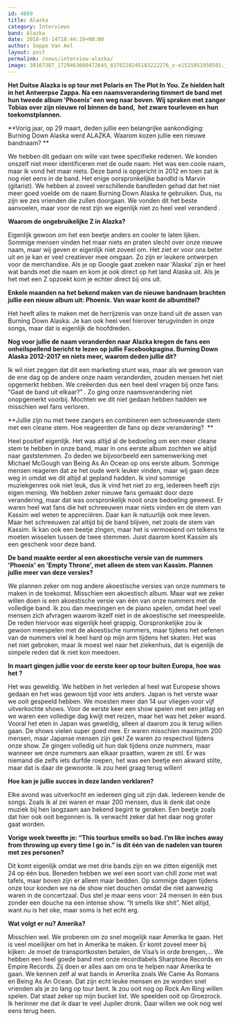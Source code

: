 ```yaml
---
id: 4869
title: Alazka
category: Interviews
band: Alazka
date: 2018-05-14T18:44:19+00:00
author: Seppe Van Ael
layout: post
permalink: /news/interview-alazka/
image: 30167387_1729463600472645_8376228245183222276_o-e1525951950501.jpg
---
```

**Het Duitse Alazka is op tour met Polaris en The Plot In You. Ze hielden halt in het Antwerpse Zappa. Na een naamsverandering timmert de band met hun tweede album 'Phoenix' een weg naar boven. Wij spraken met zanger Tobias over zijn nieuwe rol binnen de band,  het zware tourleven en hun toekomstplannen.**

**Vorig jaar, op 29 maart, deden jullie een belangrijke aankondiging: Burning Down Alaska werd ALAZKA. Waarom kozen jullie een nieuwe bandnaam? ** 

We hebben dit gedaan om wille van twee specifieke redenen. We konden onszelf niet meer identificeren met de oude naam. Het was een coole naam, maar ik vond het maar niets. Deze band is opgericht in 2012 en toen zat ik nog niet eens in de band. Het enige oorspronkelijke bandlid is Marvin (gitarist). We hebben al zoveel verschillende bandleden gehad dat het niet meer goed voelde om de naam Burning Down Alaska te gebruiken. Dus, nu zijn we zes vrienden die zullen doorgaan. We vonden dit het beste aanvoelen, maar voor de rest zijn we eigenlijk niet zo heel veel veranderd .

**Waarom de ongebruikelijke Z in Alazka?** 

Eigenlijk gewoon om het een beetje anders en cooler te laten lijken. Sommige mensen vinden het maar niets en praten slecht over onze nieuwe naam, maar wij geven er eigenlijk niet zoveel om. Het ziet er voor ons beter uit en je kan er veel creatiever mee omgaan. Zo zijn er leukere ontwerpen voor de merchandise. Als je op Google gaat zoeken naar ‘Alaska’ zijn er heel wat bands met die naam en kom je ook direct op het land Alaska uit. Als je het met een Z opzoekt kom je echter direct bij ons uit.

**Enkele maanden na het bekend maken van de nieuwe bandnaam brachten jullie een nieuw album uit: Phoenix. Van waar komt de albumtitel?** 

Het heeft alles te maken met de herrijzenis van onze band uit de assen van Burning Down Alaska. Je kan ook heel veel hierover terugvinden in onze songs, maar dat is eigenlijk de hoofdreden.

**Nog voor jullie de naam veranderden naar Alazka kregen de fans een onheilspellend bericht te lezen op jullie Facebookpagina. Burning Down Alaska 2012-2017 en niets meer, waarom deden jullie dit?** 

Ik wil niet zeggen dat dit een marketing stunt was, maar als we gewoon van de ene dag op de andere onze naam veranderden, zouden mensen het niet opgemerkt hebben. We creëerden dus een heel deel vragen bij onze fans: “Gaat de band uit elkaar?” . Zo ging onze naamsverandering niet onopgemerkt voorbij. Mochten we dit niet gedaan hebben hadden we misschien wel fans verloren.

**Jullie zijn nu met twee zangers en combineren een schreeuwende stem met een cleane stem. Hoe reageerden de fans op deze verandering?  **

Heel positief eigenlijk. Het was altijd al de bedoeling om een meer cleane stem te hebben in onze band, maar in ons eerste album zochten we altijd naar gaststemmen. Zo deden we bijvoorbeeld een samenwerking met Michael McGough van Being As An Ocean op ons eerste album. Sommige mensen reageren dat ze het oude werk leuker vinden, maar wij gaan deze weg in omdat we dit altijd al gepland hadden. Ik vind sommige muziekgenres ook niet leuk, dus ik vind het niet zo erg, iedereen heeft zijn eigen mening. We hebben zeker nieuwe fans gemaakt door deze verandering, maar dat was oorspronkelijk nooit onze bedoeling geweest. Er waren heel wat fans die het schreeuwen maar niets vinden en de stem van Kassim wel weten te appreciëren. Daar kan ik natuurlijk ook mee leven. Maar het schreeuwen zal altijd bij de band blijven, net zoals de stem van Kassim. Ik kan ook een beetje zingen, maar het is vermoeiend om telkens te moeten wisselen tussen de twee stemmen. Juist daarom komt Kassim als een geschenk voor deze band.

**De band maakte eerder al een akoestische versie van de nummers 'Phoenix' en 'Empty Throne', met alleen de stem van Kassim. Plannen jullie meer van deze versies?** 

We plannen zeker om nog andere akoestische versies van onze nummers te maken in de toekomst. Misschien een akoestisch album. Maar wat we zeker willen doen is een akoestische versie van één van onze nummers met de volledige band. Ik zou dan meezingen en de piano spelen, omdat heel veel mensen zich afvragen waarom ikzelf niet in de akoestische set meespeelde. De reden hiervoor was eigenlijk heel grappig. Oorspronkelijke zou ik gewoon meespelen met de akoestische nummers, maar tijdens het oefenen van de nummers viel ik heel hard op mijn arm tijdens het skaten. Het was net niet gebroken, maar ik moest wel naar het ziekenhuis, dat is eigenlijk de simpele reden dat ik niet kon meedoen.

**In maart gingen jullie voor de eerste keer op tour buiten Europa, hoe was het ?** 

Het was geweldig. We hebben in het verleden al heel wat Europese shows gedaan en het was gewoon tijd voor iets anders. Japan is het verste waar we ooit gespeeld hebben. We moesten meer dan 14 uur vliegen voor vijf uitverkochte shows. Voor de eerste keer een show spelen met een jetlag en we waren een volledige dag kwijt met reizen, maar het was het zeker waard. Vooral het eten in Japan was geweldig, alleen al daarom zou ik terug willen gaan. De shows vielen super goed mee. Er waren misschien maximum 200 mensen, maar Japanse mensen zijn gek! Ze waren zo respectvol tijdens onze show. Ze gingen volledig uit hun dak tijdens onze nummers, maar wanneer we onze nummers aan elkaar praatten, waren ze stil. Er was niemand die zelfs iets durfde roepen, het was een beetje een akward stilte, maar dat is daar de gewoonte. Ik zou heel graag terug willen!

**Hoe kan je jullie succes in deze landen verklaren?**

Elke avond was uitverkocht en iedereen ging uit zijn dak. Iedereen kende de songs. Zoals ik al zei waren er maar 200 mensen, dus ik denk dat onze muziek bij hen langzaam aan bekend begint te geraken. Een beetje zoals dat hier ook ooit begonnen is. Ik verwacht zeker dat het daar nog groter gaat worden.

**Vorige week tweette je: &#8220;This tourbus smells so bad. I’m like inches away from throwing up every time I go in.&#8221; is dit één van de nadelen van touren met zes personen?** 

Dit komt eigenlijk omdat we met drie bands zijn en we zitten eigenlijk met 24 op één bus. Beneden hebben we wel een soort van chill zone met wat tafels, maar boven zijn er alleen maar bedden. Op sommige dagen tijdens onze tour konden we na de show niet douchen omdat die niet aanwezig waren in de concertzaal. Dus stel je maar eens voor: 24 mensen in één bus zonder een douche na een intense show. &#8220;It smells like shit&#8221;. Niet altijd, want nu is het oke, maar soms is het echt erg.

**Wat volgt er nu? Amerika?** 

Misschien wel. We proberen om zo snel mogelijk naar Amerika te gaan. Het is veel moeilijker om het in Amerika te maken. Er komt zoveel meer bij kijken: Je moet de transportkosten betalen, de Visa’s in orde brengen,&#8230; We hebben een heel goede band met onze recordlabels Sharptone Records en Empire Records. Zij doen er alles aan om ons te helpen naar Amerika te gaan. We kennen zelf al wat bands in Amerika zoals We Came As Romans en Being As An Ocean. Dat zijn echt leuke mensen en ze worden snel vrienden als je zo lang op tour bent. Ik zou ooit nog op Rock Am Ring willen spelen. Dat staat zeker op mijn bucket list. We speelden ooit op Groezrock. Ik herinner me dat ik daar te veel Jupiler dronk. Daar willen we ook nog wel eens terug heen.
